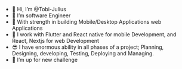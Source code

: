 - 👋 Hi, I’m @Tobi-Julius
- 👀 I’m software Engineer
- 🌱 With strength in building Mobile/Desktop Applications web Applications
- 📱 I work with Flutter and React native for mobile Development, and React, Nextjs for web Development
- 😎 I have enormous ability in all phases of a project; Planning, Designing, developing, Testing, Deploying and Managing.
- 💞️ I’m up for new challenge 

<!---
Tobi-Julius/Tobi-Julius is a ✨ special ✨ repository because its `README.md` (this file) appears on your GitHub profile.
You can click the Preview link to take a look at your changes.
--->
